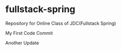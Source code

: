 # fullstack-spring
Repository for Online Class of JDC(Fullstack Spring)

My First Code Commit

Another Update
